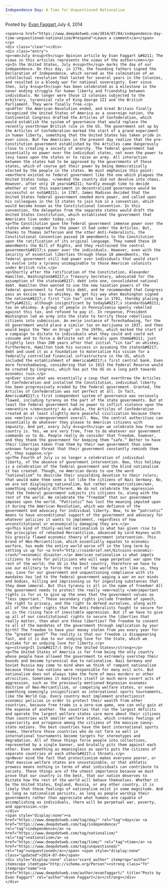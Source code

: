 ```yaml
---
Independence Day: A Time for Unquestioned Nationalism
---
```

<article class="post-listing post-6331 post type-post status-publish format-standard has-post-thumbnail hentry category-deepdot-news tag-day tag-independence tag-nationalism tag-time tag-unquestioned">
    <div class="post-inner">
    <p class="post-meta">
    <span>Posted by: <a href="https://www.deepdotweb.com/author/evanfaggart/" title="">Evan Faggart </a></span>
    <span>July 4, 2014</span>
    
    <span><a href="https://www.deepdotweb.com/2014/07/04/independence-day-time-unquestioned-nationalism/#respond">Leave a comment</a></span>
    </p>
    <div class="clear"></div>
    <div class="entry">
    <p><em>July 4<sup>th</sup> Opinion article by Evan Faggart &#8211; The views in this articles represents the views of the author</em></p>
    <p>In the United States, July 4<sup>th</sup> marks the day of our independence. On this day, in 1776, the founding fathers signed the Declaration of Independence, which served as the culmination of an intellectual revolution that lasted for several years in the Colonies, and resulted in a bloody war for national sovereignty. Ever since then, July 4<sup>th</sup> has been celebrated as a milestone in the never ending struggle for human liberty and friendship between individuals. No longer were those 13 colonies subjected to the arbitrary, tyrannical rule of King George III and the British Parliament. They were finally free.</p>
    <p>After the American Revolution ended, and Great Britain finally recognized the United States of America as a sovereign nation, the Continental Congress drafted the Articles of Confederation, which would establish the system of governance that would replace the recently overthrown British rule in the US. The government set up by the Articles of Confederation marked the start of a grand experiment in human liberty, something that the United States has taken pride in ever since. But few Americans in the present day realize that the pre-Constitution government established by the Articles came dangerously close to creating a society of anarchy. The federal government had essentially no power over the individual states, not even the power to levy taxes upon the states or to raise an army. All interaction between the states had to be approved by the governments of those states, which of course got their power by being democratically elected by the people in the states. We must emphasize this point: <em>there existed no federal government like the one which plagues the United States today. </em>And the country did not devolve into chaos. However, after only 10 years&#8211; hardly enough time to decide whether or not this experiment in decentralized governance would be successful or not&#8211; in 1787, James Madison decided that the United States federal government needed more power, and called upon his colleagues in the 13 states to join him in a convention, which would become known as the Constitutional Convention. In this convention, the delegates from the separate states would draft the United States Constitution, which established the government that Americans live under today.</p>
    <p>The Constitution gave the federal government immense power over the states when compared to the power it had under the Articles. But, thanks to Thomas Jefferson and the other Anti-Federalists, the Constitutional Convention passed 10 amendments to the Constitution upon the ratification of its original language. They named these 10 amendments the Bill of Rights, and they restrained the central government&#8217;s power over the individuals. However, even with the security of essential liberties through these 10 amendments, the federal government still had power over individuals that would start to evolve into a tyranny unimaginable to those American colonists under British rule.</p>
    <p>Shortly after the ratification of the Constitution, Alexander Hamilton, Washington&#8217;s Treasury Secretary, advocated for the assumption of the states&#8217; debt into one, consolidated national debt. Hamilton then wanted to use the new taxation powers of the federal government to fund this debt, and he recommended that Congress pass an excise tax on whiskey. He got his way when Washington signed the nation&#8217;s first “sin tax” into law in 1791, thereby placing a hefty&#8211; although insignificant by today&#8217;s standards&#8211; tax on whiskey. A group of people in Pennsylvania openly rebelled against this tax, and refused to pay it. In response, President Washington led an army into the state to terrify those rebellious citizens into submission. An eerie instance of foreshadowing, for the US government would place a similar tax on marijuana in 1937, and then would begin the “War on Drugs” in the 1970s, which marked the start of a campaign to dictate to individuals what they could and could not consume and to force a definite set of morals upon them&#8211; just slightly less than 200 years after that initial “sin tax” on whiskey. Furthermore, Hamilton took his success in assuming the states&#8217; debt and used it as a foundation to materialize his vision for a federally controlled financial infrastructure in the US, which included the establishment of America&#8217;s first central bank. Even more foreshadowing, considering that in 1913 the Federal Reserve would be created by Congress, which has put the US on a long path towards economic ruin.</p>
    <p>Ever since what was essentially a coup that overthrew the Articles of Confederation and installed the Constitution, individual liberty has been progressively eroded by the federal government. Granted, the Articles of Confederation was not perfect at all. In fact, America&#8217;s first independent system of governance was seriously flawed, including tyranny on the part of the state governments. But at least the federal government had no power to inflict violence upon the <em>entire </em>country! As a whole, the Articles of Confederation created an at least slightly more peaceful civilization because there was <em>less </em>government overall. Now, the central authorities can essentially do whatever they please to American citizens with impunity. And yet, every July 4<sup>th</sup> we celebrate how free our country is. Yes, we are very free, free to do whatever our government commands us to do. People really do consider that freedom, however, and they thank the government for keeping them “safe.” Better to have their liberties taken from them by their own government than some unknown foreign threat that their government constantly reminds them of, they suppose.</p>
    <p>The Fourth of July is no longer a celebration of individual liberty, of the absence of government intervention. Now, this holiday is a celebration of the federal government and the blind nationalism it has created. Though, no American dares to use the word “nationalism” to describe their unyielding devotion to their rulers; that would make them seem a lot like the citizens of Nazi Germany. No, we are not displaying nationalism, but rather <em>patriotism</em>, something completely different. We do not celebrate the oppression that the federal government subjects its citizens to, along with the rest of the world. We celebrate the “freedom” that our government imposes upon the world. “Patriotic” has lost the meaning imputed upon it during the American Revolution, which was defiance of the government and advocacy for individual liberty. Now, to be “patriotic” means to have unconditional support of the government and advocacy for whatever policies it wants to implement, regardless of how unconstitutional or economically damaging they are.</p>
    <p>This kind of thinly-veiled nationalism is what has given rise to the principles of rehashed Mercantilism, advanced by Lord Keynes with his grossly flawed economic theory of government intervention. This brand of Neo-Mercantilism, which essentially equates to economic warfare, has made the entire world worse off in the long term by setting us up for <a href="http://coinbrief.net/bitcoins-economic-crash/">economic disaster.</a> American nationalism is what impels citizens to vote for politicians who will wage perpetual war upon the rest of the world; the US is the best country, therefore we have to use our military to force the rest of the world to act like us, they say. Love for our government and unquestioning compliance with its mandates has led to the federal government waging a war on our minds and bodies, killing and imprisoning us for ingesting substances that they deem immoral. But this tyranny is all in the name of freedom! All the government needs to protect the really <em>really </em>important rights is for us to give up the ones that the government values as “less important.” These secondary rights include freedom of speech, the right to privacy, and the right to defend ourselves, along with all of the other rights that the Anti-Federalists fought to secure for us in the rising face of inevitable oppression. But if we have to give up all of our constitutional rights to secure the liberties that really matter, then what are those liberties? The freedom to consent to all of the mandates of the government through implication by your birth? The freedom to have your money stolen from you every year for the “greater good?” The reality is that our freedom is disappearing fast, and it is due to our undying love for the State, which we mistake for an undying love for liberty.</p>
    <p><strong>It Isn&#8217;t Only the United States</strong></p>
    <p>The United States of America is far from being the only country whose people have allowed the government to extremely overstep their bounds and become tyrannical due to nationalism. Nazi Germany and Soviet Russia may come to mind when we think of rampant nationalism because those two nations were responsible for many evil acts. But nationalism does not always take the form of mass murders or other atrocities. Sometimes it manifests itself in much more covert acts of aggression, such as the previously mentioned Keynesian economic doctrine of Neo-Mercantilism, or competing welfare states, or even something seemingly insignificant as international sports tournaments, like the World Cup. Every country must implement protectionist economic policies in order to protect their wealth from other countries, because free trade is a zero-sum game, one can only gain at the expense of another. The countries that run the largest deficits and operate the largest welfare states care more about their citizens than countries with smaller welfare states, which creates feelings of superiority and arrogance among the citizens of the massive nanny-state nations. The best countries have the best international sports teams, therefore those countries who do not fare so well in international tournaments become targets for stereotypes and degradation. All of these things force people into collectives, represented by a single banner, and brutally pits them against each other. Even something as meaningless as sports puts the citizens of separate countries at each other&#8217;s throats.</p>
    <p>Never mind the fact that protectionism makes everyone poorer, or that massive welfare states are unsustainable, or that athletic prowess means nothing in terms of what individuals can contribute to society. These things are of the utmost importance because we must prove that our country is the best, that our nation deserves to dictate how the rest of the world will behave themselves. Whether it be the United States, England, Russia, or any other country, it is likely that these feelings of nationalism exist in some magnitude. And as long as nationalism persists, as long as people worship their governments rather than appreciate what humans are capable of accomplishing as individuals, there will be perpetual war, poverty, and oppression.</p>
    </div>
    <span style="display:none"><a href="https://www.deepdotweb.com/tag/day/" rel="tag">day</a> <a href="https://www.deepdotweb.com/tag/independence/" rel="tag">independence</a> <a href="https://www.deepdotweb.com/tag/nationalism/" rel="tag">nationalism</a> <a href="https://www.deepdotweb.com/tag/time/" rel="tag">time</a> <a href="https://www.deepdotweb.com/tag/unquestioned/" rel="tag">unquestioned</a></span> <span style="display:none" class="updated">2014-07-04</span>
    <div style="display:none" class="vcard author" itemprop="author" itemscope itemtype="http://schema.org/Person"><strong class="fn" itemprop="name"><a href="https://www.deepdotweb.com/author/evanfaggart/" title="Posts by Evan Faggart" rel="author">Evan Faggart</a></strong></div>
    </div>
</article>

